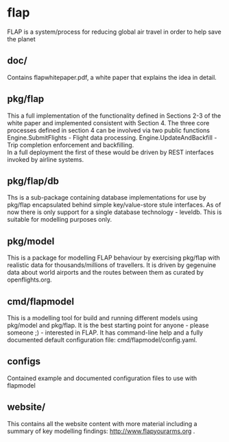 # flap
FLAP is a system/process for reducing global air travel in order to help save the planet

## doc/
Contains flapwhitepaper.pdf, a white paper that explains the idea in detail.

## pkg/flap
This a full implementation of the functionality defined in Sections 2-3 of the white paper and implemented consistent with Section 4. The three core processes defined in section 4 can be involved via two public functions 
	Engine.SubmitFlights - Flight data processing.
	Engine.UpdateAndBackfill - Trip completion enforcement and backfilling.		       		
In a full deployment the first of these would be driven by REST interfaces invoked by airline systems.

## pkg/flap/db
Ths is a sub-package containing database implementations for use by pkg/flap encapsulated behind simple key/value-store stule interfaces. As of now there is only support for a single database technology - leveldb. This is suitable for modelling purposes only.

## pkg/model
This is a package for modelling FLAP behaviour by exercising pkg/flap with realistic data for thousands/millions of travellers. It is driven by gegenuine data about world airports and the routes between them as curated by openflights.org. 

## cmd/flapmodel
This is a modelling tool for build and running different models using pkg/model and pkg/flap. It is the best starting point for anyone - please someone ;) - interested in FLAP. It has command-line help and a fully documented default configuration file: cmd/flapmodel/config.yaml.

## configs
Contained example and documented configuration files to use with flapmodel

## website/
This contains all the website content with more material including a summary of key modelling findings: http://www.flapyourarms.org .
